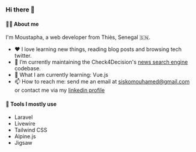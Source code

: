 ### Hi there 👋

#### 👨‍💻 About me

I'm Moustapha, a web developer from Thiès, Senegal 🇸🇳.

- ❤️ I love learning new things, reading blog posts and browsing tech twitter.
- 🔭 I’m currently maintaining the Check4Decision's [news search engine](https://check4decision.univ-thies.sn/search/) codebase.
- 🤔 What I am currently learning: Vue.js
- 📫 How to reach me: send me an email at siskomouhamed@gmail.com or contact me via my [linkedin profile](https://www.linkedin.com/in/sissokho) 

#### 🔧 Tools I mostly use

- Laravel
- Livewire
- Tailwind CSS
- Alpine.js
- Jigsaw

